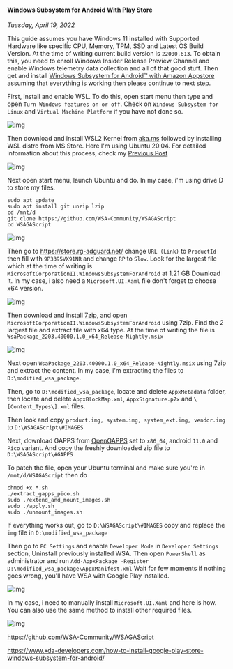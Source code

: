 #### Windows Subsystem for Android With Play Store
_Tuesday, April 19, 2022_

This guide assumes you have Windows 11 installed with Supported Hardware like specific CPU, Memory, TPM, 
SSD and Latest OS Build Version. At the time of writing current build version is `22000.613`. To obtain 
this, you need to enroll Windows Insider Release Preview Channel and enable Windows telemetry data 
collection and all of that good stuff. Then get and install 
[Windows Subsystem for Android™ with Amazon Appstore](https://www.microsoft.com/en-us/p/windows-subsystem-for-android/9p3395vx91nr) 
assuming that everything is working then please continue to next step.

First, install and enable WSL. To do this, open start menu then type and open `Turn Windows features on or off`. Check on 
`Windows Subsystem for Linux` and `Virtual Machine Platform` if you have not done so.
<div class="row">
	<div class="col-sm-3"></div>
	<div class="col-sm-6">
		<div class="img-thumbnail">
			<img class="img-fluid" src="./posts/2022-04-19-windows-subsystem-for-android-with-play-store/01.png" alt="img">
		</div>
	</div>
	<div class="col-sm-3"></div>
</div>

Then download and install WSL2 Kernel from [aka.ms](https://aka.ms/wsl2kernel) followed by installing WSL distro from MS Store. 
Here I'm using Ubuntu 20.04. For detailed information about this process, check my [Previous Post](./loader.html?post=2022-03-22-docker-based-software-development-in-windows)
<div class="row">
	<div class="col-sm-2"></div>
	<div class="col-sm-8">
		<div class="img-thumbnail">
			<img class="img-fluid" src="./posts/2022-04-19-windows-subsystem-for-android-with-play-store/02.png" alt="img">
		</div>
	</div>
	<div class="col-sm-2"></div>
</div>

Next open start menu, launch Ubuntu and do. In my case, i'm using drive D to store my files.
```
sudo apt update
sudo apt install git unzip lzip
cd /mnt/d
git clone https://github.com/WSA-Community/WSAGAScript
cd WSAGAScript
```
<div class="row">
	<div class="col-sm-2"></div>
	<div class="col-sm-8">
		<div class="img-thumbnail">
			<img class="img-fluid" src="./posts/2022-04-19-windows-subsystem-for-android-with-play-store/05.png" alt="img">
		</div>
	</div>
	<div class="col-sm-2"></div>
</div>

Then go to <https://store.rg-adguard.net/> change `URL (Link)` to `ProductId` then fill 
with `9P3395VX91NR` and change `RP` to `Slow`. Look for the largest file which at the 
time of writing is `MicrosoftCorporationII.WindowsSubsystemForAndroid` at 1.21 GB Download 
it. In my case, i also need a `Microsoft.UI.Xaml` file don't forget to choose x64 version.
<div class="row">
	<div class="col-sm-2"></div>
	<div class="col-sm-8">
		<div class="img-thumbnail">
			<img class="img-fluid" src="./posts/2022-04-19-windows-subsystem-for-android-with-play-store/03.png" alt="img">
		</div>
	</div>
	<div class="col-sm-2"></div>
</div>

Then download and install [7zip](https://www.7-zip.org/download.html), and open 
`MicrosoftCorporationII.WindowsSubsystemForAndroid` using 7zip. Find the 2 largest file 
and extract file with x64 type. At the time of writing the file is `WsaPackage_2203.40000.1.0_x64_Release-Nightly.msix`
<div class="row">
	<div class="col-sm-2"></div>
	<div class="col-sm-8">
		<div class="img-thumbnail">
			<img class="img-fluid" src="./posts/2022-04-19-windows-subsystem-for-android-with-play-store/04.png" alt="img">
		</div>
	</div>
	<div class="col-sm-2"></div>
</div>

Next open `WsaPackage_2203.40000.1.0_x64_Release-Nightly.msix` using 7zip and extract the 
content. In my case, i'm extracting the files to `D:\modified_wsa_package`.

Then, go to `D:\modified_wsa_package`, locate and delete `AppxMetadata` folder, then locate 
and delete `AppxBlockMap.xml`, `AppxSignature.p7x` and `\[Content_Types\].xml` files.

Then look and copy `product.img, system.img, system_ext.img, vendor.img` to 
`D:\WSAGAScript\#IMAGES`

Next, download GAPPS from [OpenGAPPS](https://opengapps.org/) set to `x86_64`, android `11.0` 
and `Pico` variant. And copy the freshly downloaded zip file to `D:\WSAGAScript\#GAPPS`

To patch the file, open your Ubuntu terminal and make sure you're in `/mnt/d/WSAGAScript` 
then do 
```
chmod +x *.sh
./extract_gapps_pico.sh
sudo ./extend_and_mount_images.sh
sudo ./apply.sh
sudo ./unmount_images.sh
```

If everything works out, go to `D:\WSAGAScript\#IMAGES` copy and replace the `img` file in 
`D:\modified_wsa_package`

Then go to `PC Settings` and enable `Developer Mode` in `Developer Settings` section, 
Uninstall previously installed WSA. Then open `PowerShell` as administrator and run 
`Add-AppxPackage -Register D:\modified_wsa_package\AppxManifest.xml` Wait for few moments 
if nothing goes wrong, you'll have WSA with Google Play installed.
<div class="row">
	<div class="col-sm-2"></div>
	<div class="col-sm-8">
		<div class="img-thumbnail">
			<img class="img-fluid" src="./posts/2022-04-19-windows-subsystem-for-android-with-play-store/06.png" alt="img">
		</div>
	</div>
	<div class="col-sm-2"></div>
</div>

In my case, i need to manually install `Microsoft.UI.Xaml` and here is how. You can also 
use the same method to install other required files.
<div class="row">
	<div class="col-sm-2"></div>
	<div class="col-sm-8">
		<div class="img-thumbnail">
			<img class="img-fluid" src="./posts/2022-04-19-windows-subsystem-for-android-with-play-store/07.png" alt="img">
		</div>
	</div>
	<div class="col-sm-2"></div>
</div>

<https://github.com/WSA-Community/WSAGAScript>

<https://www.xda-developers.com/how-to-install-google-play-store-windows-subsystem-for-android/>